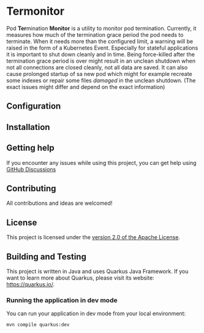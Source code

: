 # Termonitor

Pod **Ter**mination **Monitor** is a utility to monitor pod termination.
Currently, it measures how much of the termination grace period the pod needs to terminate.
When it needs more than the configured limit, a warning will be raised in the form of a Kubernetes Event.
Especially for stateful applications it is important to shut down cleanly and in time.
Being force-killed after the termination grace period is over might result in an unclean shutdown when not all connections are closed cleanly, not all data are saved.
It can also cause prolonged startup of sa new pod which might for example recreate some indexes or repair some files _damaged_ in the unclean shutdown.
(The exact issues might differ and depend on the exact information)

## Configuration



## Installation



## Getting help

If you encounter any issues while using this project, you can get help using [GitHub Discussions](https://github.com/scholzj/termonitor/discussions)

## Contributing

All contributions and ideas are welcomed!

## License

This project is licensed under the [version 2.0 of the Apache License](./LICENSE).

## Building and Testing

This project is written in Java and uses Quarkus Java Framework.
If you want to learn more about Quarkus, please visit its website: https://quarkus.io/.

### Running the application in dev mode

You can run your application in dev mode from your local environment:

```shell script
mvn compile quarkus:dev
```
